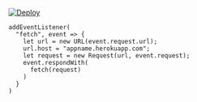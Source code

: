 [![Deploy](https://www.herokucdn.com/deploy/button.png)](https://dashboard.heroku.com/new?template=https://github.com/porradw/poyr.git)

```
addEventListener(
  "fetch", event => {
    let url = new URL(event.request.url);
    url.host = "appname.herokuapp.com";
    let request = new Request(url, event.request);
    event.respondWith(
      fetch(request)
    )
  }
)
```
